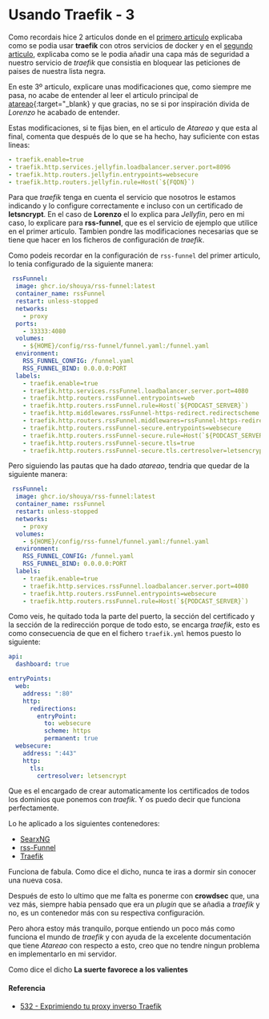 # Usando Traefik - 3

Como recordais hice 2 articulos donde en el [primero articulo](/2024-05-06-usando-traefik-1) explicaba como se podia usar **traefik** con otros servicios de docker y en el [segundo articulo](2024-05-13-usando-traefik-2.md), explicaba como se le podia añadir una capa más de seguridad a nuestro servicio de *traefik* que consistia en bloquear las peticiones de paises de nuestra lista negra.

En este 3º articulo, explicare unas modificaciones que, como siempre me pasa, no acabe de entender al leer el articulo principal de [atareao](https://www.atareao.es){:target="_blank} y que gracias, no se si por inspiración divida de *Lorenzo* he acabado de entender.

<!--more-->

Estas modificaciones, si te fijas bien, en el articulo de *Atareao* y que esta al final, comenta que después de lo que se ha hecho, hay suficiente con estas lineas:
```yaml
- traefik.enable=true
- traefik.http.services.jellyfin.loadbalancer.server.port=8096
- traefik.http.routers.jellyfin.entrypoints=websecure
- traefik.http.routers.jellyfin.rule=Host(`${FQDN}`)
``` 
Para que *traefik* tenga en cuenta el servicio que nosotros le estamos indicando y lo configure correctamente e incluso con un certificado de **letsncrypt**. En el caso de **Lorenzo** el lo explica para *Jellyfin*, pero en mi caso, lo explicare para **rss-funnel**, que es el servicio de ejemplo que utilice en el primer articulo. Tambien pondre las modificaciones necesarias que se tiene que hacer en los ficheros de configuración de *traefik*.

Como podeis recordar en la configuración de `rss-funnel` del primer articulo, lo tenia configurado de la siguiente manera:
```yaml
 rssFunnel:
  image: ghcr.io/shouya/rss-funnel:latest
  container_name: rssFunnel
  restart: unless-stopped
  networks:
    - proxy
  ports:
    - 33333:4080
  volumes:
    - ${HOME}/config/rss-funnel/funnel.yaml:/funnel.yaml
  environment:
    RSS_FUNNEL_CONFIG: /funnel.yaml
    RSS_FUNNEL_BIND: 0.0.0.0:PORT
  labels:
    - traefik.enable=true
    - traefik.http.services.rssFunnel.loadbalancer.server.port=4080
    - traefik.http.routers.rssFunnel.entrypoints=web
    - traefik.http.routers.rssFunnel.rule=Host(`${PODCAST_SERVER}`)
    - traefik.http.middlewares.rssFunnel-https-redirect.redirectscheme.scheme=websecure
    - traefik.http.routers.rssFunnel.middlewares=rssFunnel-https-redirect
    - traefik.http.routers.rssFunnel-secure.entrypoints=websecure
    - traefik.http.routers.rssFunnel-secure.rule=Host(`${PODCAST_SERVER}`)
    - traefik.http.routers.rssFunnel-secure.tls=true
    - traefik.http.routers.rssFunnel-secure.tls.certresolver=letsencrypt
```
Pero siguiendo las pautas que ha dado *atareao*, tendria que quedar de la siguiente manera:
```yaml
 rssFunnel:
  image: ghcr.io/shouya/rss-funnel:latest
  container_name: rssFunnel
  restart: unless-stopped
  networks:
    - proxy
  volumes:
    - ${HOME}/config/rss-funnel/funnel.yaml:/funnel.yaml
  environment:
    RSS_FUNNEL_CONFIG: /funnel.yaml
    RSS_FUNNEL_BIND: 0.0.0.0:PORT
  labels:
    - traefik.enable=true
    - traefik.http.services.rssFunnel.loadbalancer.server.port=4080
    - traefik.http.routers.rssFunnel.entrypoints=websecure
    - traefik.http.routers.rssFunnel.rule=Host(`${PODCAST_SERVER}`)
```
Como veis, he quitado toda la parte del puerto, la sección del certificado y la sección de la redirección porque de todo esto, se encarga *traefik*, esto es como consecuencia de que en el fichero `traefik.yml` hemos puesto lo siguiente:
```yaml
api:
  dashboard: true

entryPoints:
  web:
    address: ":80"
    http:
      redirections:
        entryPoint:
          to: websecure
          scheme: https
          permanent: true
  websecure:
    address: ":443"
    http:
      tls:
        certresolver: letsencrypt
```
Que es el encargado de crear automaticamente los certificados de todos los dominios que ponemos con *traefik*. Y os puedo decir que funciona perfectamente.

Lo he aplicado a los siguientes contenedores:
- [SearxNG](/2024-01-10-searxng-uno-todo)
- [rss-Funnel](/2024-04-13-uno-juntarlos-todos)
- [Traefik](/2024-04-19-traefik)

Funciona de fabula. Como dice el dicho, nunca te iras a dormir sin conocer una nueva cosa.

Después de esto lo ultimo que me falta es ponerme con **crowdsec** que, una vez más, siempre habia pensado que era un *plugin* que se añadia a *traefik* y no, es un contenedor más con su respectiva configuración.

Pero ahora estoy más tranquilo, porque entiendo un poco más como funciona el mundo de *traefik* y con ayuda de la excelente documentación que tiene *Atareao* con respecto a esto, creo que no tendre ningun problema en implementarlo en mi servidor.

Como dice el dicho **La suerte favorece a los valientes**
#### Referencia
- [532 - Exprimiendo tu proxy inverso Traefik](https://atareao.es/podcast/exprimiendo-tu-proxy-inverso-traefik)

